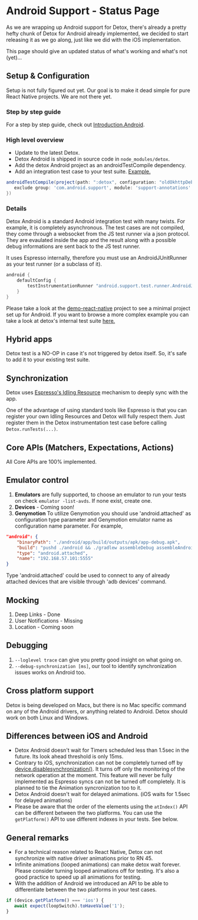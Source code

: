 # Android Support - Status Page

As we are wrapping up Android support for Detox, there's already a pretty hefty chunk of Detox for Android already implemented, we decided to start releasing it as we go along, just like we did with the iOS implementation.

This page should give an updated status of what's working and what's not (yet)...

## Setup & Configuration
Setup is not fully figured out yet. Our goal is to make it dead simple for pure React Native projects. We are not there yet.

### Step by step guide

For a step by step guide, check out [Introduction.Android](Introduction.Android.md).

### High level overview
- Update to the latest Detox.
- Detox Android is shipped in source code in `node_modules/detox`.
- Add the detox Android project as an androidTestCompile dependency.
- Add an integration test case to your test suite. [Example.](../examples/demo-react-native/android/app/src/androidTest/java/com/example/DetoxTest.java)

```gradle
androidTestCompile(project(path: ":detox", configuration: "oldOkhttpDebug"), {
   exclude group: 'com.android.support', module: 'support-annotations'
})
```

### Details

Detox Android is a standard Android integration test with many twists. For example, it is completely asynchronous. The test cases are not compiled, they come through a websocket from the JS test runner via a json protocol. They are evaulated inside the app and the result along with a possible debug informations are sent back to the JS test runner.

It uses Espresso internally, therefore you must use an AndroidJUnitRunner as your test runner (or a subclass of it).

```gradle
android {
    defaultConfig {
        testInstrumentationRunner "android.support.test.runner.AndroidJUnitRunner"
    }
}
```

Please take a look at the [demo-react-native](../examples/demo-react-native) project to see a minimal project set up for Android. If you want to browse a more complex example you can take a look at detox's internal test suite [here.](https://github.com/wix/detox/tree/master/detox/test/e2e)

## Hybrid apps

Detox test is a NO-OP in case it's not triggered by detox itself. So, it's safe to add it to your existing test suite.

## Synchronization
Detox uses [Espresso's Idling Resource](https://developer.android.com/training/testing/espresso/idling-resource.html) mechanism to deeply sync with the app.

One of the advantage of using standard tools like Espresso is that you can register your own Idling Resources and Detox will fully respect them. Just register them in the Detox instrumentation test case before calling `Detox.runTests(...)`.

## Core APIs (Matchers, Expectations, Actions)
All Core APIs are 100% implemented.

## Emulator control
1. **Emulators** are fully supported, to choose an emulator to run your tests on check `emulator -list-avds`. If none exist, create one.
2. **Devices** - Coming soon!
3. **Genymotion**
To utilize Genymotion you should use 'android.attached' as configuration type parameter and Genymotion emulator name as configuration name parameter. For example,

```json
"android": {
    "binaryPath": "./android/app/build/outputs/apk/app-debug.apk",
    "build": "pushd ./android && ./gradlew assembleDebug assembleAndroidTest -DtestBuildType=debug && popd",
    "type": "android.attached",
    "name": "192.168.57.101:5555"
}
```

Type 'android.attached' could be used to connect to any of already attached devices that are visible through 'adb devices' command.

## Mocking
1. Deep Links - Done
2. User Notifications - Missing
3. Location - Coming soon

## Debugging
1. `--loglevel trace` can give you pretty good insight on what going on.
2. `--debug-synchronization [ms]`, our tool to identify synchronization issues works on Android too.

## Cross platform support
Detox is being developed on Macs, but there is no Mac specific command on any of the Android drivers, or anything related to Android. Detox should work on both Linux and Windows.

## Differences between iOS and Android
- Detox Android doesn't wait for Timers scheduled less than 1.5sec in the future. Its look ahead threshold is only 15ms.
- Contrary to iOS, synchronization can not be completely turned off by [device.disablesynchronization()](https://github.com/wix/detox/blob/master/docs/APIRef.DeviceObjectAPI.md#devicedisablesynchronization). It turns off only the monitoring of the network operation at the moment. This feature will never be fully implemented as Espresso syncs can not be turned off completely. It is planned to tie the Animation syncronization too to it.
- Detox Android doesn't wait for delayed animations. (iOS waits for 1.5sec for delayed animations)
- Please be aware that the order of the elements using the `atIndex()` API can be different between the two platforms. You can use the `getPlatform()` API to use different indexes in your tests. See below.

## General remarks
- For a technical reason related to React Native, Detox can not synchronize with native driver animations prior to RN 45.
- Infinite animations (looped animations) can make detox wait forever. Please consider turning looped animations off for testing. It's also a good practice to speed up all animations for testing.
- With the addition of Android we introduced an API to be able to differentiate between the two platforms in your test cases.

```js
if (device.getPlatform() === 'ios') {
   await expect(loopSwitch).toHaveValue('1');
}
```
